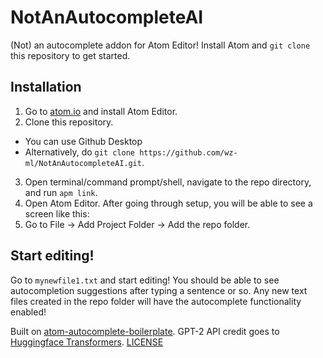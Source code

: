 # NotAnAutocompleteAI
(Not) an autocomplete addon for Atom Editor! Install Atom and `git clone` this repository to get started.

## Installation
1. Go to [atom.io](https://atom.io/) and install Atom Editor.
2. Clone this repository.
- You can use Github Desktop
- Alternatively, do 
`git clone https://github.com/wz-ml/NotAnAutocompleteAI.git`.
3. Open terminal/command prompt/shell, navigate to the repo directory, and run `apm link`.
4. Open Atom Editor. After going through setup, you will be able to see a screen like this:
![]()
5. Go to File -> Add Project Folder -> Add the repo folder.

## Start editing!
Go to `mynewfile1.txt` and start editing! You should be able to see autocompletion suggestions after typing a sentence or so.
Any new text files created in the repo folder will have the autocomplete functionality enabled!

Built on [atom-autocomplete-boilerplate](https://github.com/lonekorean/atom-autocomplete-boilerplate).
GPT-2 API credit goes to [Huggingface Transformers](https://github.com/huggingface/transformers). [LICENSE](https://github.com/huggingface/transformers/blob/master/LICENSE)
